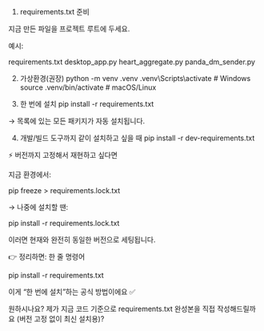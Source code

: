 1) requirements.txt 준비

지금 만든 파일을 프로젝트 루트에 두세요.

예시:

requirements.txt
desktop_app.py
heart_aggregate.py
panda_dm_sender.py

2) 가상환경(권장)
python -m venv .venv
.venv\Scripts\activate   # Windows
source .venv/bin/activate  # macOS/Linux

3) 한 번에 설치
pip install -r requirements.txt


→ 목록에 있는 모든 패키지가 자동 설치됩니다.

4) 개발/빌드 도구까지 같이 설치하고 싶을 때
pip install -r dev-requirements.txt

⚡ 버전까지 고정해서 재현하고 싶다면

지금 환경에서:

pip freeze > requirements.lock.txt


→ 나중에 설치할 땐:

pip install -r requirements.lock.txt


이러면 현재와 완전히 동일한 버전으로 세팅됩니다.

👉 정리하면:
한 줄 명령어

pip install -r requirements.txt


이게 “한 번에 설치”하는 공식 방법이에요 ✅

원하시나요? 제가 지금 코드 기준으로 requirements.txt 완성본을 직접 작성해드릴까요 (버전 고정 없이 최신 설치용)?
